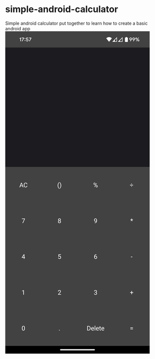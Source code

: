 # simple-android-calculator

Simple android calculator put together to learn how to create a basic android app
![](https://github.com/ElliotGJ/simple-android-calculator/blob/main/Screenshot_20240617-175755.png)
